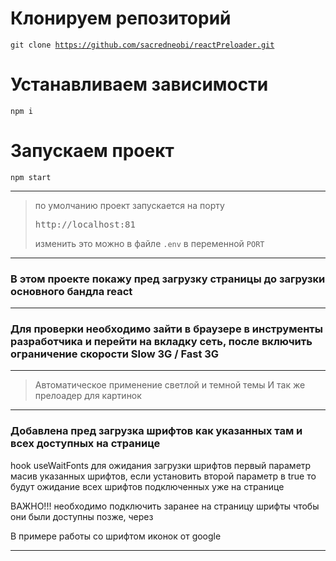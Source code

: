 # Клонируем репозиторий

<code>git clone https://github.com/sacredneobi/reactPreloader.git</code>

# Устанавливаем зависимости

<code>npm i</code>

# Запускаем проект

<code>npm start</code>

---

> по умолчанию проект запускается на порту <pre>http://localhost:81</pre>изменить это можно в файле <code>.env</code> в переменной <code>PORT</code>

---

### В этом проекте покажу пред загрузку страницы до загрузки основного бандла react

---

### Для проверки необходимо зайти в браузере в инструменты разработчика и перейти на вкладку сеть, после включить ограничение скорости <strong>Slow 3G / Fast 3G</strong>

---

> Автоматическое применение светлой и темной темы
> И так же прелоадер для картинок

---

### Добавлена пред загрузка шрифтов как указанных там и всех доступных на странице

hook useWaitFonts для ожидания загрузки шрифтов
первый параметр масив указанных шрифтов, если установить второй параметр в true то будут ожидание всех шрифтов подключенных уже на странице

ВАЖНО!!! необходимо подключить заранее на страницу шрифты чтобы они были доступны позже, через <link >

В примере работы со шрифтом иконок от google

---
